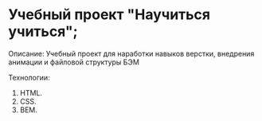 # Учебный проект "Научиться учиться";

Описание:
Учебный проект для наработки навыков верстки, внедрения анимации
и файловой структуры БЭМ

Технологии:
1. HTML.
2. CSS.
3. BEM.

